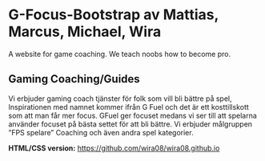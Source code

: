 # G-Focus-Bootstrap av Mattias, Marcus, Michael, Wira
A website for game coaching. We teach noobs how to become pro.

## Gaming Coaching/Guides

Vi erbjuder gaming coach tjänster för folk som vill bli bättre på spel, Inspirationen med namnet kommer ifrån G Fuel och det är ett kosttillskott som att man får mer focus. GFuel ger focuset medans vi ser till att spelarna använder focuset på bästa settet för att bli bättre. Vi erbjuder målgruppen ”FPS spelare” Coaching och även andra spel kategorier.

**HTML/CSS version:**
https://github.com/wira08/wira08.github.io
